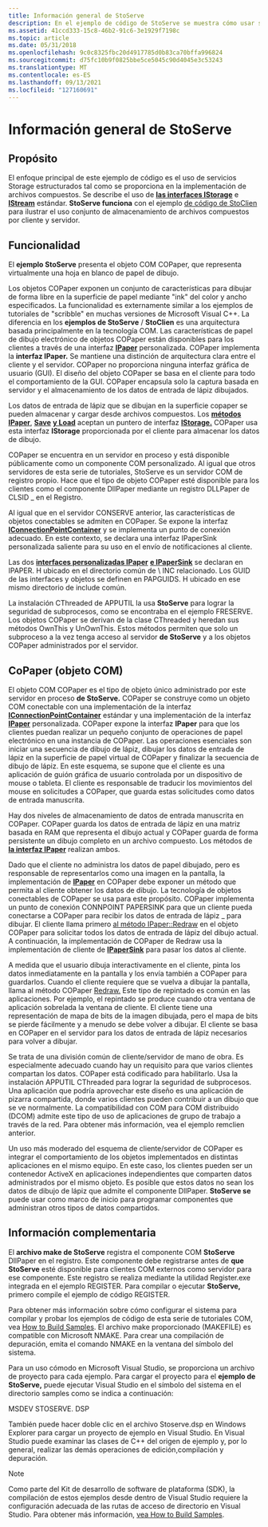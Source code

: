 ```yaml
---
title: Información general de StoServe
description: En el ejemplo de código de StoServe se muestra cómo usar servicios Storage estructurados tal como se proporciona en la implementación de archivos compuestos. Se describe el uso de las interfaces IStorage e IStream estándar.
ms.assetid: 41ccd333-15c8-46b2-91c6-3e1929f7198c
ms.topic: article
ms.date: 05/31/2018
ms.openlocfilehash: 9c0c8325fbc20d4917785d0b83ca70bffa996824
ms.sourcegitcommit: d75fc10b9f0825bbe5ce5045c90d4045e3c53243
ms.translationtype: MT
ms.contentlocale: es-ES
ms.lasthandoff: 09/13/2021
ms.locfileid: "127160691"
---
```

# <a name="stoserve-overview"></a>Información general de StoServe

## <a name="purpose"></a>Propósito

El enfoque principal de este ejemplo de código es el uso de servicios Storage estructurados tal como se proporciona en la implementación de archivos compuestos. Se describe el uso de [**las interfaces IStorage**](/windows/desktop/api/Objidl/nn-objidl-istorage) e [**IStream**](/windows/desktop/api/Objidl/nn-objidl-istream) estándar. **StoServe funciona** con el ejemplo [de código de StoClien](structured-storage-client-sample--stoclien-.md) para ilustrar el uso conjunto de almacenamiento de archivos compuestos por cliente y servidor.

## <a name="functionality"></a>Funcionalidad

El **ejemplo StoServe** presenta el objeto COM COPaper, que representa virtualmente una hoja en blanco de papel de dibujo.

Los objetos COPaper exponen un conjunto de características para dibujar de forma libre en la superficie de papel mediante "ink" del color y ancho especificados. La funcionalidad es externamente similar a los ejemplos de tutoriales de "scribble" en muchas versiones de Microsoft Visual C++. La diferencia en los **ejemplos de StoServe** / **StoClien** es una arquitectura basada principalmente en la tecnología COM. Las características de papel de dibujo electrónico de objetos COPaper están disponibles para los clientes a través de una interfaz [**IPaper**](ipaper-methods.md) personalizada. COPaper implementa la **interfaz IPaper.** Se mantiene una distinción de arquitectura clara entre el cliente y el servidor. COPaper no proporciona ninguna interfaz gráfica de usuario (GUI). El diseño del objeto COPaper se basa en el cliente para todo el comportamiento de la GUI. COPaper encapsula solo la captura basada en servidor y el almacenamiento de los datos de entrada de lápiz dibujados.

Los datos de entrada de lápiz que se dibujan en la superficie copaper se pueden almacenar y cargar desde archivos compuestos. Los [**métodos IPaper**](ipaper-methods.md), [**Save**](ipaper--save.md) [**y Load**](ipaper--load.md) aceptan un puntero de interfaz [**IStorage.**](/windows/desktop/api/Objidl/nn-objidl-istorage) COPaper usa esta interfaz **IStorage** proporcionada por el cliente para almacenar los datos de dibujo.

COPaper se encuentra en un servidor en proceso y está disponible públicamente como un componente COM personalizado. Al igual que otros servidores de esta serie de tutoriales, StoServe es un servidor COM de registro propio. Hace que el tipo de objeto COPaper esté disponible para los clientes como el componente DllPaper mediante un registro DLLPaper de CLSID \_ en el Registro.

Al igual que en el servidor CONSERVE anterior, las características de objetos conectables se admiten en COPaper. Se expone la interfaz [**IConnectionPointContainer**](/windows/win32/api/ocidl/nn-ocidl-iconnectionpointcontainer) y se implementa un punto de conexión adecuado. En este contexto, se declara una interfaz IPaperSink personalizada saliente para su uso en el envío de notificaciones al cliente.

Las dos [**interfaces personalizadas IPaper**](ipaper-methods.md) [**e IPaperSink**](ipapersink-methods.md) se declaran en IPAPER. H ubicado en el directorio común de \\ INC relacionado. Los GUID de las interfaces y objetos se definen en PAPGUIDS. H ubicado en ese mismo directorio de include común.

La instalación CThreaded de APPUTIL la usa **StoServe** para lograr la seguridad de subprocesos, como se encontraba en el ejemplo FRESERVE. Los objetos COPaper se derivan de la clase CThreaded y heredan sus métodos OwnThis y UnOwnThis. Estos métodos permiten que solo un subproceso a la vez tenga acceso al servidor **de StoServe** y a los objetos COPaper administrados por el servidor.

## <a name="copaper-com-object"></a>CoPaper (objeto COM)

El objeto COM COPaper es el tipo de objeto único administrado por este servidor en proceso **de StoServe.** COPaper se construye como un objeto COM conectable con una implementación de la interfaz [**IConnectionPointContainer**](/windows/win32/api/ocidl/nn-ocidl-iconnectionpointcontainer) estándar y una implementación de la interfaz [**IPaper**](ipaper-methods.md) personalizada. COPaper expone la interfaz **IPaper** para que los clientes puedan realizar un pequeño conjunto de operaciones de papel electrónico en una instancia de COPaper. Las operaciones esenciales son iniciar una secuencia de dibujo de lápiz, dibujar los datos de entrada de lápiz en la superficie de papel virtual de COPaper y finalizar la secuencia de dibujo de lápiz. En este esquema, se supone que el cliente es una aplicación de guión gráfica de usuario controlada por un dispositivo de mouse o tableta. El cliente es responsable de traducir los movimientos del mouse en solicitudes a COPaper, que guarda estas solicitudes como datos de entrada manuscrita.

Hay dos niveles de almacenamiento de datos de entrada manuscrita en COPaper. COPaper guarda los datos de entrada de lápiz en una matriz basada en RAM que representa el dibujo actual y COPaper guarda de forma persistente un dibujo completo en un archivo compuesto. Los métodos de [**la interfaz IPaper**](ipaper-methods.md) realizan ambos.

Dado que el cliente no administra los datos de papel dibujado, pero es responsable de representarlos como una imagen en la pantalla, la implementación de [**IPaper**](ipaper-methods.md) en COPaper debe exponer un método que permita al cliente obtener los datos de dibujo. La tecnología de objetos conectables de COPaper se usa para este propósito. COPaper implementa un punto de conexión CONNPOINT PAPERSINK para que un cliente pueda conectarse a COPaper para recibir los datos de entrada de lápiz \_ para dibujar. El cliente llama primero [al método IPaper::Redraw](ipaper--redraw.md) en el objeto COPaper para solicitar todos los datos de entrada de lápiz del dibujo actual. A continuación, la implementación de COPaper de Redraw usa la implementación de cliente de [**IPaperSink**](ipapersink-methods.md) para pasar los datos al cliente.

A medida que el usuario dibuja interactivamente en el cliente, pinta los datos inmediatamente en la pantalla y los envía también a COPaper para guardarlos. Cuando el cliente requiere que se vuelva a dibujar la pantalla, llama al método COPaper [Redraw.](ipaper--redraw.md) Este tipo de repintado es común en las aplicaciones. Por ejemplo, el repintado se produce cuando otra ventana de aplicación sobrelada la ventana de cliente. El cliente tiene una representación de mapa de bits de la imagen dibujada, pero el mapa de bits se pierde fácilmente y a menudo se debe volver a dibujar. El cliente se basa en COPaper en el servidor para los datos de entrada de lápiz necesarios para volver a dibujar.

Se trata de una división común de cliente/servidor de mano de obra. Es especialmente adecuado cuando hay un requisito para que varios clientes compartan los datos. COPaper está codificado para habilitarlo. Usa la instalación APPUTIL CThreaded para lograr la seguridad de subprocesos. Una aplicación que podría aprovechar este diseño es una aplicación de pizarra compartida, donde varios clientes pueden contribuir a un dibujo que se ve normalmente. La compatibilidad con COM para COM distribuido (DCOM) admite este tipo de uso de aplicaciones de grupo de trabajo a través de la red. Para obtener más información, vea el ejemplo remclien anterior.

Un uso más moderado del esquema de cliente/servidor de COPaper es integrar el comportamiento de los objetos implementados en distintas aplicaciones en el mismo equipo. En este caso, los clientes pueden ser un contenedor ActiveX en aplicaciones independientes que comparten datos administrados por el mismo objeto. Es posible que estos datos no sean los datos de dibujo de lápiz que admite el componente DllPaper. **StoServe se** puede usar como marco de inicio para programar componentes que administran otros tipos de datos compartidos.

## <a name="support-information"></a>Información complementaria

El **archivo make de StoServe** registra el componente COM **StoServe** DllPaper en el registro. Este componente debe registrarse antes de **que StoServe** esté disponible para clientes COM externos como servidor para ese componente. Este registro se realiza mediante la utilidad Register.exe integrada en el ejemplo REGISTER. Para compilar o ejecutar **StoServe,** primero compile el ejemplo de código REGISTER.

Para obtener más información sobre cómo configurar el sistema para compilar y probar los ejemplos de código de esta serie de tutoriales COM, vea [How to Build Samples](how-to-build-samples.md). El archivo make proporcionado (MAKEFILE) es compatible con Microsoft NMAKE. Para crear una compilación de depuración, emita el comando NMAKE en la ventana del símbolo del sistema.

Para un uso cómodo en Microsoft Visual Studio, se proporciona un archivo de proyecto para cada ejemplo. Para cargar el proyecto para el **ejemplo de StoServe,** puede ejecutar Visual Studio en el símbolo del sistema en el directorio samples como se indica a continuación:

MSDEV STOSERVE. DSP

También puede hacer doble clic en el archivo Stoserve.dsp en Windows Explorer para cargar un proyecto de ejemplo en Visual Studio. En Visual Studio puede examinar las clases de C++ del origen de ejemplo y, por lo general, realizar las demás operaciones de edición,compilación y depuración.

> [!Note]  
> Como parte del Kit de desarrollo de software de plataforma (SDK), la compilación de estos ejemplos desde dentro de Visual Studio requiere la configuración adecuada de las rutas de acceso de directorio en Visual Studio. Para obtener más información, [vea How to Build Samples](how-to-build-samples.md).

 

 

 